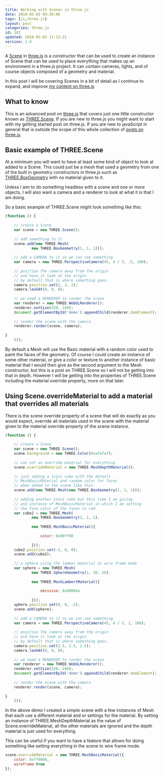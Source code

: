 ```yaml
---
title: Working with Scenes in three.js
date: 2018-05-03 09:36:00
tags: [js,three.js]
layout: post
categories: three.js
id: 182
updated: 2018-05-03 11:13:21
version: 1.4
---
```


A [Scene](https://threejs.org/docs/index.html#api/scenes/Scene) in [three.js](https://threejs.org/) is a constructor that can be used to create an instance of Scene that can be used to place everything that makes up an environment in a three.js project. It can contain cameras, lights, and of course objects composed of a geometry and material.

<!-- more -->

In this post I will be covering Scenes in a bit of detail as I continue to expand, and improve [my content on three.js](/categories/three-js/)

## What to know

This is an advanced post on [three.js](https://threejs.org/) that covers just one little constructor known as [THREE.Scene](https://threejs.org/docs/index.html#api/scenes/Scene). If you are new to three.js you might want to start with my getting started post on three.js. If you are new to javaScript in general that is outside the scope of this whole collection of [posts on three.js](/categories/three-js/).

## Basic example of THREE.Scene

At a minimum you will want to have at least some kind of object to look at added to a Scene. This could just be a mesh that used a geometry from one of the built in geometry constructors in three.js such as [THREE.BoxGeometry](https://threejs.org/docs/index.html#api/geometries/BoxGeometry) with no material given to it.

Unless I aim to do something headless with a scene and one or more objects, I will also want a camera and a renderer to look at what it is that I am doing.

So a basic example of THREE.Scene might look something like this:

```js
(function () {
 
    // create a Scene
    var scene = new THREE.Scene();
 
    // add something to it
    scene.add(new THREE.Mesh(
            new THREE.BoxGeometry(1, 1, 1)));
 
    // add a CAMERA to it so we can see something
    var camera = new THREE.PerspectiveCamera(45, 4 / 3, .5, 100);
 
    // position The camera away from the origin
    // and have it look at the origin
    // by default that is where something goes.
    camera.position.set(2, 2, 2);
    camera.lookAt(0, 0, 0);
 
    // we need a RENDERER to render the scene
    var renderer = new THREE.WebGLRenderer();
    renderer.setSize(320, 240);
    document.getElementById('demo').appendChild(renderer.domElement);
 
    // render the scene with the camera
    renderer.render(scene, camera);
 
}
    ());
```

By default a Mesh will use the Basic material with a random color used to paint the faces of the geometry. Of course I could create an instance of some other material, or give a color or texture to another instance of basic material that I would then give as the second argument to the Mesh constructor, but this is a post on THREE.Scene so I will not be getting into that in depth. However I will be getting into the properties of THREE.Scene including the material override property, more on that later.

## Using Scene.overrideMaterial to add a material that overrides all materials

There is the scene override property of a scene that will do exactly as you would expect, override all materials used in the scene with the material given to the material override property of the scene instance.

```js
(function () {
 
    // create a Scene
    var scene = new THREE.Scene();
    scene.background = new THREE.Color(0xafafaf);
 
    // can set an override material for everything
    scene.overrideMaterial = new THREE.MeshDepthMaterial();
 
    // just adding a 1x1x1 cube with the default
    // MeshBasicMaterial and random color for faces
    // when added to the scene like this
    scene.add(new THREE.Mesh(new THREE.BoxGeometry(1, 1, 1)));
 
    // adding another 1x1x1 cube but this time I am giving
    // and instance of MeshBasicMaterial in which I am setting
    // the face color of the faces to red
    var cube2 = new THREE.Mesh(
            new THREE.BoxGeometry(1, 1, 1),
 
            new THREE.MeshBasicMaterial({
 
                color: 0x00ff00
 
            }));
    cube2.position.set(-2, 0, 0);
    scene.add(cube2);
 
    // a sphere using the lamber material in wire frame mode
    var sphere = new THREE.Mesh(
            new THREE.SphereGeometry(1, 20, 20),
 
            new THREE.MeshLambertMaterial({
 
                emissive: 0x00004a
 
            }));
    sphere.position.set(0, 0, -2);
    scene.add(sphere);
 
    // add a CAMERA to it so we can see something
    var camera = new THREE.PerspectiveCamera(45, 4 / 3, 1, 100);
 
    // position The camera away from the origin
    // and have it look at the origin
    // by default that is where something goes.
    camera.position.set(2.5, 2.5, 2.5);
    camera.lookAt(0, 0, 0);
 
    // we need a RENDERER to render the scene
    var renderer = new THREE.WebGLRenderer();
    renderer.setSize(320, 240);
    document.getElementById('demo').appendChild(renderer.domElement);
 
    // render the scene with the camera
    renderer.render(scene, camera);
 
}
    ());
```

In the above demo I created a simple scene with a few instances of Mesh that each use a different material and or settings for the material. By setting an instance of THREE.MeshDepthMaterial as the value of Scene.overrideMaterial, all the other materials are ignored and the depth material is just used for everything.

This can be useful if you want to have a feature that allows for doing something like setting everything in the scene to wire frame mode.

```js
scene.overrideMaterial = new THREE.MeshBasicMaterial({
    color: 0xff0000,
    wireframe:true
});
```
